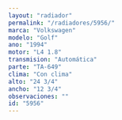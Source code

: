 ```yaml
---
layout: "radiador"
permalink: "/radiadores/5956/"
marca: "Volkswagen"
modelo: "Golf"
ano: "1994"
motor: "L4 1.8"
transmision: "Automática"
parte: "TA-649"
clima: "Con clima"
alto: "24 3/4"
ancho: "12 3/4"
observaciones: ""
id: "5956"
---
```


